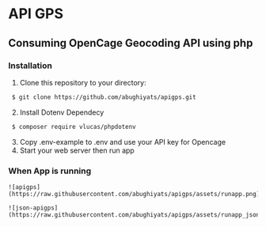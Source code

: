 # API GPS

## Consuming OpenCage Geocoding API using php

### Installation

1. Clone this repository to your directory:

```bash
 $ git clone https://github.com/abughiyats/apigps.git
```

2. Install Dotenv Dependecy

```bash
 $ composer require vlucas/phpdotenv
```

3. Copy .env-example to .env and use your API key for Opencage
4. Start your web server then run app

### When App is running

```
![apigps](https://raw.githubusercontent.com/abughiyats/apigps/assets/runapp.png)
```

```
![json-apigps](https://raw.githubusercontent.com/abughiyats/apigps/assets/runapp_json.png)
```
